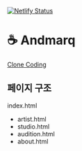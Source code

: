 [![Netlify Status](https://api.netlify.com/api/v1/badges/5ea7e29f-b6be-4ed4-b627-fd5855019569/deploy-status)](https://app.netlify.com/sites/ebqebq99-andmarq/deploys)
# ☕ Andmarq

[Clone Coding](https://ebqebq99-andmarq.netlify.app/) <br/>

## 페이지 구조

index.html
- artist.html
- studio.html
- audition.html
- about.html
